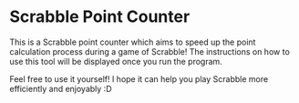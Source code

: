 # Scrabble Point Counter
This is a Scrabble point counter which aims to speed up the point calculation process during a game of Scrabble! The instructions on how to use this tool will be displayed once you run the program.

Feel free to use it yourself! I hope it can help you play Scrabble more efficiently and enjoyably :D
